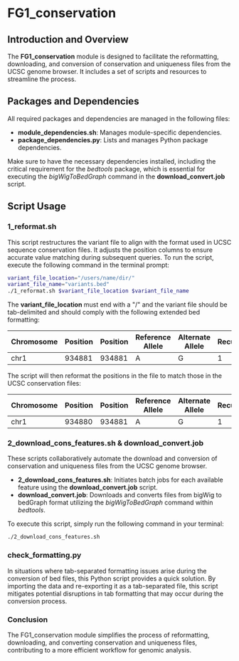 # FG1_conservation

## Introduction and Overview
The **FG1_conservation** module is designed to facilitate the reformatting, downloading, and conversion of conservation and uniqueness files from the UCSC genome browser. It includes a set of scripts and resources to streamline the process.

## Packages and Dependencies
All required packages and dependencies are managed in the following files:

* **module_dependencies.sh**: Manages module-specific dependencies.
* **package_dependencies.py**: Lists and manages Python package dependencies.

Make sure to have the necessary dependencies installed, including the critical requirement for the *bedtools* package, which is essential for executing the *bigWigToBedGraph* command in the **download_convert.job** script.

## Script Usage
### 1_reformat.sh
This script restructures the variant file to align with the format used in UCSC sequence conservation files. It adjusts the position columns to ensure accurate value matching during subsequent queries. To run the script, execute the following command in the terminal prompt:

```bash
variant_file_location="/users/name/dir/"
variant_file_name="variants.bed"
./1_reformat.sh $variant_file_location $variant_file_name
```

The **variant_file_location** must end with a "/" and the variant file should be tab-delimited and should comply with the following extended bed formatting:

| Chromosome | Position | Position | Reference Allele | Alternate Allele | Recurrence | Driver Status |
| ---------- | -------- | -------- | ---------------- | ---------------- | ---------- | ------------- |
|    chr1    |  934881  |  934881  |        A         |         G        |      1     |       1       |

The script will then reformat the positions in the file to match those in the UCSC conservation files:

| Chromosome | Position | Position | Reference Allele | Alternate Allele | Recurrence | Driver Status |
| ---------- | -------- | -------- | ---------------- | ---------------- | ---------- | ------------- |
|    chr1    |  934880  |  934881  |        A         |         G        |      1     |       1       |


### 2_download_cons_features.sh & download_convert.job
These scripts collaboratively automate the download and conversion of conservation and uniqueness files from the UCSC genome browser.

* **2_download_cons_features.sh**: Initiates batch jobs for each available feature using the **download_convert.job** script.
* **download_convert.job**: Downloads and converts files from bigWig to bedGraph format utilizing the *bigWigToBedGraph* command within *bedtools*.

To execute this script, simply run the following command in your terminal:

```bash
./2_download_cons_features.sh
```

### check_formatting.py
In situations where tab-separated formatting issues arise during the conversion of bed files, this Python script provides a quick solution. By importing the data and re-exporting it as a tab-separated file, this script mitigates potential disruptions in tab formatting that may occur during the conversion process.

### Conclusion
The FG1_conservation module simplifies the process of reformatting, downloading, and converting conservation and uniqueness files, contributing to a more efficient workflow for genomic analysis.
